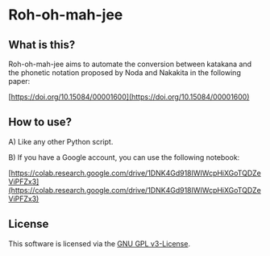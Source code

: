 # Roh-oh-mah-jee

## What is this?

Roh-oh-mah-jee aims to automate the conversion between katakana and the phonetic notation proposed by Noda and Nakakita in the following paper:

[https://doi.org/10.15084/00001600](https://doi.org/10.15084/00001600)

## How to use?

A) Like any other Python script.

B) If you have a Google account, you can use the following notebook:

[https://colab.research.google.com/drive/1DNK4Gd918IWIWcpHiXGoTQDZeViPFZx3](https://colab.research.google.com/drive/1DNK4Gd918IWIWcpHiXGoTQDZeViPFZx3)

## License

This software is licensed via the [GNU GPL v3-License](https://www.gnu.org/licenses/gpl-3.0.en.html).

